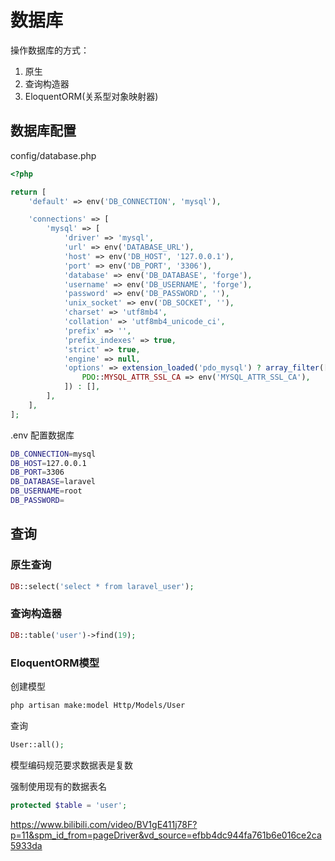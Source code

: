 # 数据库

操作数据库的方式：

1. 原生
2. 查询构造器
3. EloquentORM(关系型对象映射器)

## 数据库配置

config/database.php

```php
<?php

return [
    'default' => env('DB_CONNECTION', 'mysql'),

    'connections' => [
        'mysql' => [
            'driver' => 'mysql',
            'url' => env('DATABASE_URL'),
            'host' => env('DB_HOST', '127.0.0.1'),
            'port' => env('DB_PORT', '3306'),
            'database' => env('DB_DATABASE', 'forge'),
            'username' => env('DB_USERNAME', 'forge'),
            'password' => env('DB_PASSWORD', ''),
            'unix_socket' => env('DB_SOCKET', ''),
            'charset' => 'utf8mb4',
            'collation' => 'utf8mb4_unicode_ci',
            'prefix' => '',
            'prefix_indexes' => true,
            'strict' => true,
            'engine' => null,
            'options' => extension_loaded('pdo_mysql') ? array_filter([
                PDO::MYSQL_ATTR_SSL_CA => env('MYSQL_ATTR_SSL_CA'),
            ]) : [],
        ],
    ],
];
```

.env 配置数据库
```bash
DB_CONNECTION=mysql
DB_HOST=127.0.0.1
DB_PORT=3306
DB_DATABASE=laravel
DB_USERNAME=root
DB_PASSWORD=
```

## 查询

### 原生查询

```php
DB::select('select * from laravel_user');
```

### 查询构造器
```php
DB::table('user')->find(19);
```

### EloquentORM模型

创建模型

```bash
php artisan make:model Http/Models/User
```

查询
```php
User::all();
```

模型编码规范要求数据表是复数

强制使用现有的数据表名

```php
protected $table = 'user';
```

https://www.bilibili.com/video/BV1gE411j78F?p=11&spm_id_from=pageDriver&vd_source=efbb4dc944fa761b6e016ce2ca5933da